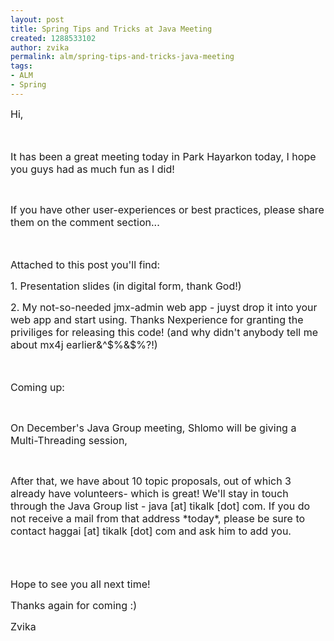 ```yaml
---
layout: post
title: Spring Tips and Tricks at Java Meeting
created: 1288533102
author: zvika
permalink: alm/spring-tips-and-tricks-java-meeting
tags:
- ALM
- Spring
---
```

<p><span style="font-size: medium;">Hi,<br />
</span></p>
<p><span style="font-size: medium;"><br />
</span></p>
<p><span style="font-size: medium;">It has been a great meeting today in Park Hayarkon today, </span><span style="font-size: medium;">I hope you guys had as much fun as I did!<br />
</span></p>
<p>&nbsp;</p>
<p><span style="font-size: medium;">If you have other user-experiences or best practices, please share them on the comment section...<br />
</span></p>
<p><span style="font-size: medium;"><br />
</span></p>
<p><span style="font-size: medium;">Attached to this post you'll find:<br />
</span></p>
<p><span style="font-size: medium;">1. Presentation slides (in digital form, thank God!) <br />
</span></p>
<p><span style="font-size: medium;">2. My not-so-needed jmx-admin web app - juyst drop it into your web app and start using. Thanks Nexperience for granting the priviliges for releasing this code! (and why didn't anybody tell me about mx4j earlier&amp;^$%&amp;$%?!)</span></p>
<p><span style="font-size: medium;"><br />
</span></p>
<p><span style="font-size: medium;">Coming up:</span></p>
<p>&nbsp;</p>
<p><span style="font-size: medium;">On December's Java Group meeting, Shlomo will be giving a Multi-Threading session,<br />
</span></p>
<p>&nbsp;</p>
<p><span style="font-size: medium;">After that, we have about 10 topic proposals, out of which 3 already have volunteers- which is great! We'll stay in touch through the Java Group list - java [at] tikalk [dot] com. If you do not receive a mail from that address *today*, please be sure to contact haggai [at] tikalk [dot] com and ask him to add you.<br />
</span></p>
<p>&nbsp;</p>
<p><span style="font-size: medium;"><br />
</span><span style="font-size: medium;">Hope to see you all next time!<br />
</span></p>
<p><span style="font-size: medium;">Thanks again for coming :)<br />
</span></p>
<p><span style="font-size: medium;">Zvika<br />
</span></p>
